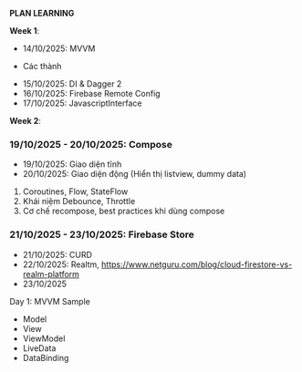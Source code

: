 **PLAN LEARNING**

**Week 1**:
- 14/10/2025: MVVM
+ Các thành 
- 15/10/2025: DI & Dagger 2
- 16/10/2025: Firebase Remote Config
- 17/10/2025: JavascriptInterface

**Week 2**:
### 19/10/2025 - 20/10/2025: Compose
- 19/10/2025: Giao diện tĩnh
- 20/10/2025: Giao diện động (Hiển thị listview, dummy data)
1. Coroutines, Flow, StateFlow
2. Khái niệm Debounce, Throttle
3. Cơ chế recompose, best practices khi dùng compose
   
### 21/10/2025 - 23/10/2025: Firebase Store
- 21/10/2025: CURD
- 22/10/2025: Realtm, https://www.netguru.com/blog/cloud-firestore-vs-realm-platform
- 23/10/2025

Day 1:
MVVM Sample
+ Model
+ View
+ ViewModel
+ LiveData
+ DataBinding
  
